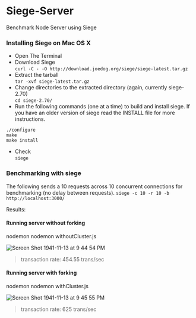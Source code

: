# Siege-Server

Benchmark Node Server using Siege

### Installing Siege on Mac OS X

- Open The Terminal
- Download Siege <br>
  `curl -C - -O http://download.joedog.org/siege/siege-latest.tar.gz`
- Extract the tarball<br>
  `tar -xvf siege-latest.tar.gz`
- Change directories to the extracted directory (again, currently siege-2.70) <br>
  `cd siege-2.70/`
- Run the following commands (one at a time) to build and install siege. If you have an older version of siege read the INSTALL file for more instructions.<br>

```
./configure
make
make install
```

- Check <br>
  `siege` <br>

### Benchmarking with siege

The following sends a 10 requests across 10 concurrent connections for benchmarking (no delay between requests).
`siege -c 10 -r 10 -b http://localhost:3000/`

Results:

#### Running server without forking

nodemon nodemon withoutCluster.js

![Screen Shot 1941-11-13 at 9 44 54 PM](https://user-images.githubusercontent.com/14003377/73611212-9b269800-4605-11ea-9592-a497585dc57d.png)

> transaction rate: 454.55 trans/sec

#### Running server with forking

nodemon nodemon withCluster.js

![Screen Shot 1941-11-13 at 9 45 55 PM](https://user-images.githubusercontent.com/14003377/73611223-b2658580-4605-11ea-853b-0811770fd1e8.png)

> transaction rate: 625 trans/sec

